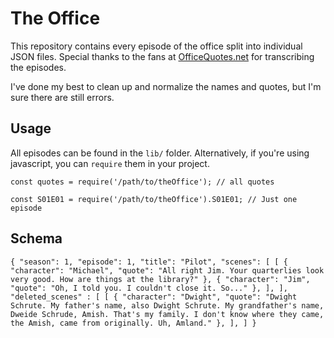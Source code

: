 # The Office

This repository contains every episode of the office split into individual JSON files. Special thanks to the fans at [OfficeQuotes.net](http://www.officequotes.net/) for transcribing the episodes.

I've done my best to clean up and normalize the names and quotes, but I'm sure there are still errors.

## Usage

All episodes can be found in the `lib/` folder. Alternatively, if you're using javascript, you can `require` them in your project.

`const quotes = require('/path/to/theOffice'); // all quotes`

`const S01E01 = require('/path/to/theOffice').S01E01; // Just one episode`

## Schema

`{
    "season": 1,
    "episode": 1,
    "title": "Pilot",
    "scenes": [
        [
            {
                "character": "Michael",
                "quote": "All right Jim. Your quarterlies look very good. How are things at the library?"
            },
			{
                "character": "Jim",
                "quote": "Oh, I told you. I couldn't close it. So..."
            },
		],
	],
	"deleted_scenes" : [
		[
            {
                "character": "Dwight",
                "quote": "Dwight Schrute. My father's name, also Dwight Schrute. My grandfather's name, Dweide Schrude, Amish. That's my family. I don't know where they came, the Amish, came from originally. Uh, Amland."
            },
		],
	]
}`